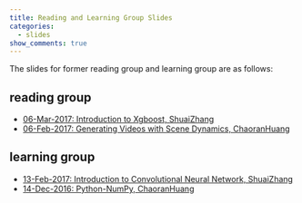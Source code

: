 ```yaml
---
title: Reading and Learning Group Slides
categories:
  - slides
show_comments: true
---
```


The slides for former reading group and learning group are as follows:

## reading group
* [06-Mar-2017: Introduction to Xgboost, ShuaiZhang](https://www.slideshare.net/ShuaiZhang33/rg-xgboost20170306)
* [06-Feb-2017: Generating Videos with Scene Dynamics, ChaoranHuang](http://chopinwong.com/presentations/06Feb2017/)

## learning group
* [13-Feb-2017: Introduction to Convolutional Neural Network, ShuaiZhang](https://www.slideshare.net/ShuaiZhang33/lg-cnn20170213)
* [14-Dec-2016: Python-NumPy, ChaoranHuang](http://chopinwong.com/presentations/14Dec2016/#/)
